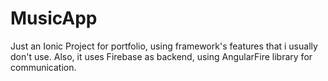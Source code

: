 # MusicApp
Just an Ionic Project for portfolio, using framework's features that i usually don't use. Also, it uses Firebase as backend, using AngularFire library for communication.

